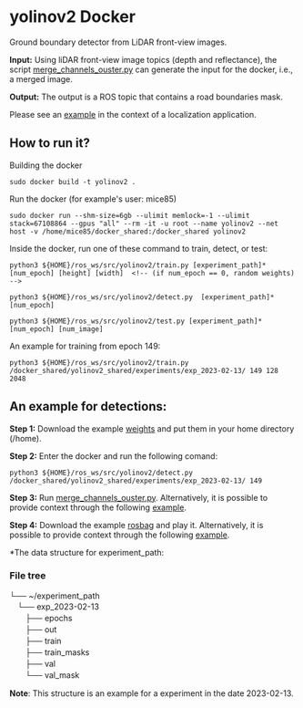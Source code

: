 # yolinov2 Docker

Ground boundary detector from LiDAR front-view images. 

**Input:** Using liDAR front-view image topics (depth and reflectance), the script [merge_channels_ouster.py](https://github.com/AUROVA-LAB/aurova_preprocessed/tree/master/merged_channels_ouster) can generate the input for the docker, i.e., a merged image.

**Output:** The output is a ROS topic that contains a road boundaries mask. 

Please see an [example](https://github.com/AUROVA-LAB/applications/tree/main/app_geo_localization) in the context of a localization application.

## How to run it?

Building the docker 
```
sudo docker build -t yolinov2 .
```

Run the docker (for example's user: mice85)
```
sudo docker run --shm-size=6gb --ulimit memlock=-1 --ulimit stack=67108864 --gpus "all" --rm -it -u root --name yolinov2 --net host -v /home/mice85/docker_shared:/docker_shared yolinov2
```

Inside the docker, run one of these command to train, detect, or test:

```
python3 ${HOME}/ros_ws/src/yolinov2/train.py [experiment_path]* [num_epoch] [height] [width]  <!-- (if num_epoch == 0, random weights) -->
```

```
python3 ${HOME}/ros_ws/src/yolinov2/detect.py  [experiment_path]* [num_epoch]
```

```
python3 ${HOME}/ros_ws/src/yolinov2/test.py [experiment_path]* [num_epoch] [num_image]
```

An example for training from epoch 149:
```
python3 ${HOME}/ros_ws/src/yolinov2/train.py /docker_shared/yolinov2_shared/experiments/exp_2023-02-13/ 149 128 2048 
```

## An example for detections:

**Step 1:** Download the example [weights](https://drive.google.com/file/d/1iw4oEDDFjOqoGpUJpzZMV19_sxwy2lAI/view?usp=sharing) and put them in your home directory (/home).

**Step 2:** Enter the docker and run the following comand:
```
python3 ${HOME}/ros_ws/src/yolinov2/detect.py /docker_shared/yolinov2_shared/experiments/exp_2023-02-13/ 149 
```
**Step 3:** Run [merge_channels_ouster.py](https://github.com/AUROVA-LAB/aurova_preprocessed/tree/master/merged_channels_ouster). Alternatively, it is possible to provide context through the following [example](https://github.com/AUROVA-LAB/applications/tree/main/app_geo_localization).

**Step 4:** Download the example [rosbag](https://drive.google.com/file/d/1oW7MLIJhvlNtgJsetXNRY-BQxufgPUoJ/view?usp=sharing) and play it. Alternatively, it is possible to provide context through the following [example](https://github.com/AUROVA-LAB/applications/tree/main/app_geo_localization).

*The data structure for experiment_path:
### File tree
└── ~/experiment_path   
　└── exp_2023-02-13     
　　├── epochs   
　　├── out   
　　├── train  
　　├── train_masks   
　　├── val   
　　└── val_mask   

**Note**: This structure is an example for a experiment in the date 2023-02-13.